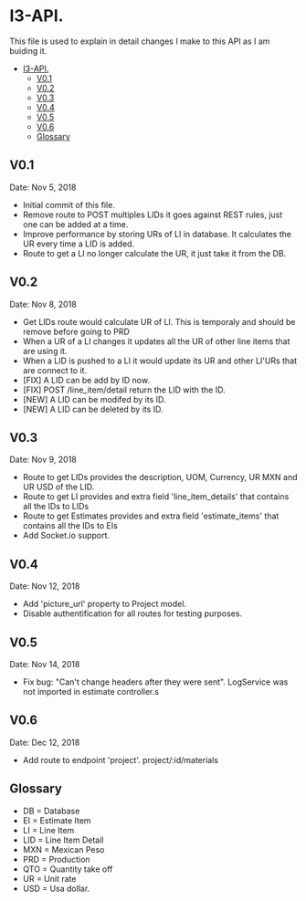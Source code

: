 # I3-API.
This file is used to explain in detail changes I make to this API as I am buiding it.

<!-- TOC -->

- [I3-API.](#i3-api)
  - [V0.1](#v01)
  - [V0.2](#v02)
  - [V0.3](#v03)
  - [V0.4](#v04)
  - [V0.5](#v05)
  - [V0.6](#v06)
  - [Glossary](#glossary)

<!-- /TOC -->

## V0.1
Date: Nov 5, 2018

* Initial commit of this file.
* Remove route to POST multiples LIDs it goes against REST rules, just one can be added at a time.
* Improve performance by storing URs of LI in database. It calculates the UR every time a LID is added.
* Route to get a LI no longer calculate the UR, it just take it from the DB.

## V0.2
Date: Nov 8, 2018

* Get LIDs route would calculate UR of LI. This is temporaly and should be remove before going to PRD
* When a UR of a LI changes it updates all the UR of other line items that are using it.
* When a LID is pushed to a LI it would update its UR and other LI'URs that are connect to it.
* [FIX] A LID can be add by ID now.
* [FIX] POST /line_item/detail return the LID with the ID.
* [NEW] A LID can be modifed by its ID.
* [NEW] A LID can be deleted by its ID.

## V0.3
Date: Nov 9, 2018

* Route to get LIDs provides the description, UOM, Currency, UR MXN and UR USD of the LID.
* Route to get LI provides and extra field 'line_item_details' that contains all the IDs to LIDs
* Route to get Estimates provides and extra field 'estimate_items' that contains all the IDs to EIs
* Add Socket.io support.

## V0.4
Date: Nov 12, 2018

* Add 'picture_url' property to Project model.
* Disable authentification for all routes for testing purposes.

## V0.5
Date: Nov 14, 2018
* Fix bug: "Can't change headers after they were sent". LogService was not imported in estimate controller.s

## V0.6
Date: Dec 12, 2018
* Add route to endpoint 'project'. project/:id/materials

## Glossary

* DB = Database
* EI = Estimate Item
* LI = Line Item
* LID = Line Item Detail
* MXN = Mexican Peso
* PRD = Production
* QTO = Quantity take off
* UR = Unit rate
* USD = Usa dollar.

